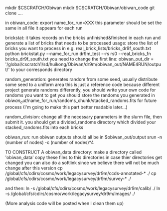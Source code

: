 mkdir $CSCRATCH/Obiwan
mkdir $CSCRATCH/Obiwan/obiwan_code
git clone ....

in obiwan_code:
export name_for_run=XXX
this parameter should be set the same in all file it appears for each run

brickstat: it takes records on the bricks unfinished&finished in each run and generate a list of bricks that needs to be processed
usage: store the list of bricks you want to process in e.g. real_brick_lists/bricks_dr9f_south.txt
python brickstat.py --name_for_run dr9m_test --rs rs0 --real_bricks_fn bricks_dr9f_south.txt
you need to change the first line: 
obiwan_out_dir = '/global/cscratch1/sd/huikong/Obiwan/dr9m/obiwan_out/NAME4RUN/output/'
to your corresponds directory

random_generation: generates random from some seed, usually distribute some seed to a uniform area
this is just a reference code because different project generate randoms differently, you should write your own code for randoms you want to get
you should store the randoms you generated in $obiwan_out/$name_for_run/randoms_chunk/stacked_randoms.fits for future process
(I'm going to make this part better readable later...)


random_division: 
change all the necessary parameters in the slurm file, then submit it. you should get a divided_randoms directory which divided your stacked_randoms.fits into each bricks

obiwan_run:
run obiwan
outputs should all be in $obiwan_out/output
srun -n (number of nodes) -c (number of nodes)*4 


TO CONSTRUCT A obiwan_data directory:
make a directory called 'obiwan_data'
copy these files to this directories in case thier directories get changed
you can also do a softlink since we believe there will not be much change after this version
cp /global/cfs/cdirs/cosmo/work/legacysurvey/dr9m/ccds-annotated-* ./
cp /global/cfs/cdirs/cosmo/work/legacysurvey/dr9m/survey-* ./

and then:
ln -s /global/cfs/cdirs/cosmo/work/legacysurvey/dr9m/calib/ ./
ln -s /global/cfs/cdirs/cosmo/work/legacysurvey/dr9m/images/ ./


(More analysis code will be posted when I clean them up)
